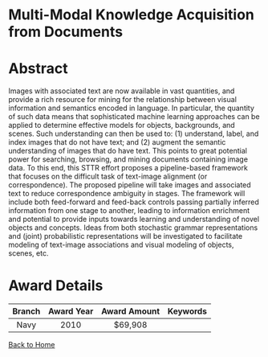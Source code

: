 
Multi-Modal Knowledge Acquisition from Documents
================================================

# Abstract


Images with associated text are now available in vast quantities, and provide a rich resource for mining for the relationship between visual information and semantics encoded in language. In particular, the quantity of such data means that sophisticated machine learning approaches can be applied to determine effective models for objects, backgrounds, and scenes. Such understanding can then be used to: (1) understand, label, and index images that do not have text; and (2) augment the semantic understanding of images that do have text. This points to great potential power for searching, browsing, and mining documents containing image data. To this end, this STTR effort proposes a pipeline-based framework that focuses on the difficult task of text-image alignment (or correspondence). The proposed pipeline will take images and associated text to reduce correspondence ambiguity in stages. The framework will include both feed-forward and feed-back controls passing partially inferred information from one stage to another, leading to information enrichment and potential to provide inputs towards learning and understanding of novel objects and concepts. Ideas from both stochastic grammar representations and (joint) probabilistic representations will be investigated to facilitate modeling of text-image associations and visual modeling of objects, scenes, etc.  

# Award Details

|Branch|Award Year|Award Amount|Keywords|
| :---: | :---: | :---: | :---: |
|Navy|2010|$69,908||
  
  


[Back to Home](https://github.com/chrischow/dod_sbir_awards/Reports/DJ/#1895)